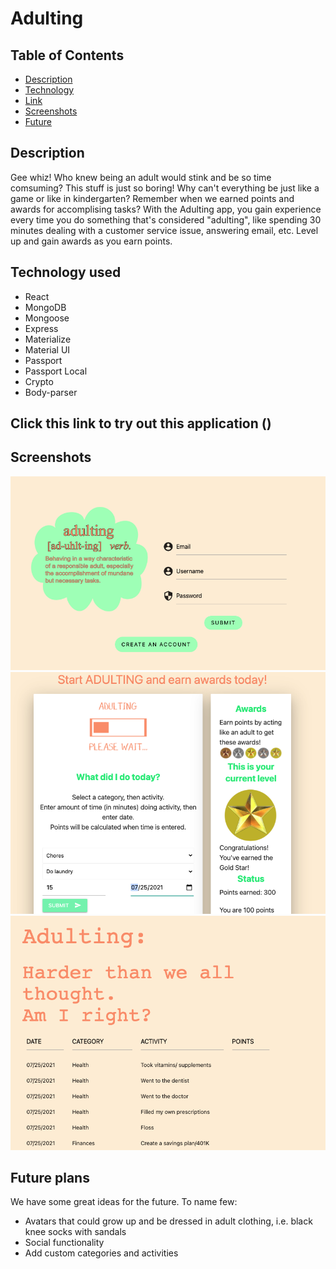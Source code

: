 # Adulting

## Table of Contents

- [Description](#description)
- [Technology](#technology)
- [Link](#link)
- [Screenshots](#screenshots)
- [Future](#future)

## Description

Gee whiz! Who knew being an adult would stink and be so time comsuming? This stuff is just so boring! Why can't everything be just like a game or like in kindergarten? Remember when we earned points and awards for accomplising tasks? With the Adulting app, you gain experience every time you do something that's considered "adulting", like spending 30 minutes dealing with a customer service issue, answering email, etc. Level up and gain awards as you earn points.

## Technology used

- React
- MongoDB
- Mongoose
- Express
- Materialize
- Material UI
- Passport
- Passport Local
- Crypto
- Body-parser

## Click this link to try out this application ()

## Screenshots
![adulting](client/src/assets/logIn.png)
![adulting](client/src/assets/enterActivity.png)
![adulting](client/src/assets/activityLog.png)

## Future plans
We have some great ideas for the future.  To name  few:
* Avatars that could grow up and be dressed in adult clothing, i.e. black knee socks with sandals
* Social functionality
* Add custom categories and activities
